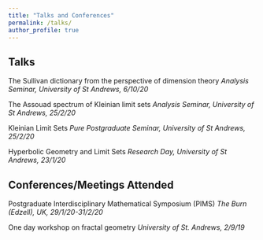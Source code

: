 ```yaml
---
title: "Talks and Conferences"
permalink: /talks/
author_profile: true
---
```


## Talks
The Sullivan dictionary from the perspective of dimension theory
*Analysis Seminar, University of St Andrews, 6/10/20*
   
The Assouad spectrum of Kleinian limit sets
*Analysis Seminar, University of St Andrews, 25/2/20*

Kleinian Limit Sets
*Pure Postgraduate Seminar, University of St Andrews, 25/2/20*

Hyperbolic Geometry and Limit Sets
*Research Day, University of St Andrews, 23/1/20*

## Conferences/Meetings Attended
Postgraduate Interdisciplinary Mathematical Symposium (PIMS)
*The Burn (Edzell), UK, 29/1/20-31/2/20*

One day workshop on fractal geometry
*University of St. Andrews, 2/9/19*
